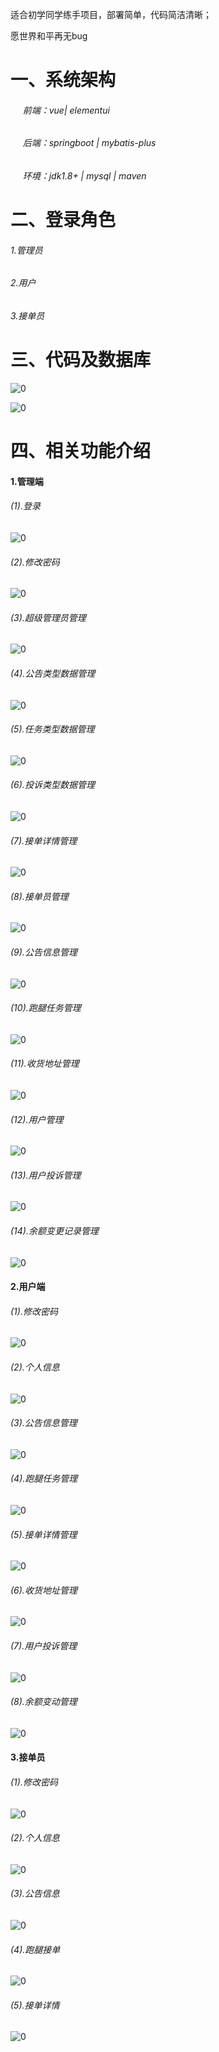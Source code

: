 适合初学同学练手项目，部署简单，代码简洁清晰；

愿世界和平再无bug

# 一、系统架构

######      前端：vue| elementui

######      后端：springboot | mybatis-plus   

######      环境：jdk1.8+ | mysql | maven

# 二、登录角色

###### 1.管理员

###### 2.用户

###### 3.接单员

# 三、代码及数据库

![0](./img/1.jpg "0")

![0](./img/2.jpg "0")

# 四、相关功能介绍

#### 1.管理端

###### (1).登录

![0](./img/3.jpg "0")

###### (2).修改密码

![0](./img/4.jpg "0")

###### (3).超级管理员管理

![0](./img/5.jpg "0")

###### (4).公告类型数据管理

![0](./img/6.jpg "0")

###### (5).任务类型数据管理

![0](./img/7.jpg "0")

###### (6).投诉类型数据管理

![0](./img/8.jpg "0")

###### (7).接单详情管理

![0](./img/9.jpg "0")

###### (8).接单员管理

![0](./img/10.jpg "0")

###### (9).公告信息管理

![0](./img/11.jpg "0")

###### (10).跑腿任务管理

![0](./img/12.jpg "0")

###### (11).收货地址管理

![0](./img/13.jpg "0")

###### (12).用户管理

![0](./img/14.jpg "0")

###### (13).用户投诉管理

![0](./img/15.jpg "0")

###### (14).余额变更记录管理

![0](./img/16.jpg "0")

#### 2.用户端

###### (1).修改密码

![0](./img/17.jpg "0")

###### (2).个人信息

![0](./img/18.jpg "0")

###### (3).公告信息管理

######

![0](./img/19.jpg "0")

###### (4).跑腿任务管理

![0](./img/20.jpg "0")

###### (5).接单详情管理

![0](./img/21.jpg "0")

###### (6).收货地址管理

![0](./img/22.jpg "0")

###### (7).用户投诉管理

![0](./img/23.jpg "0")

###### (8).余额变动管理

![0](./img/24.jpg "0")

#### 3.接单员

###### (1).修改密码

![0](./img/25.jpg "0")

###### (2).个人信息

![0](./img/26.jpg "0")

###### (3).公告信息

![0](./img/27.jpg "0")

###### (4).跑腿接单

![0](./img/28.jpg "0")

###### (5).接单详情

![0](./img/29.jpg "0")


